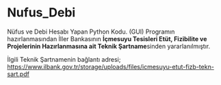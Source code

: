 # Nufus_Debi
Nüfus ve Debi Hesabı Yapan Python Kodu. (GUI)
Programın hazırlanmasından İller Bankasının **İçmesuyu Tesisleri Etüt, Fizibilite ve Projelerinin Hazırlanmasına ait Teknik Şartname**sinden yararlanılmıştır.

İlgili Teknik Şartnamenin bağlantı adresi;
https://www.ilbank.gov.tr/storage/uploads/files/icmesuyu-etut-fizb-tekn-sart.pdf

